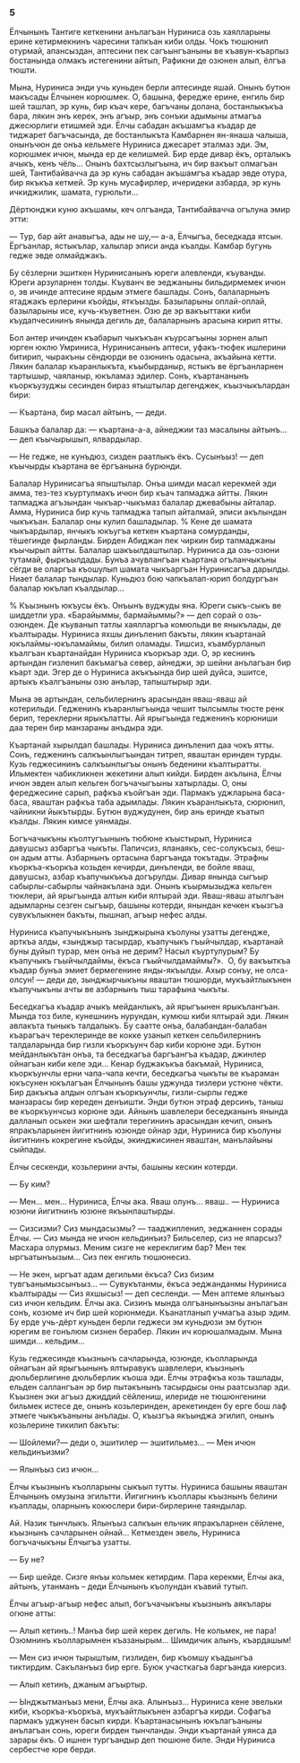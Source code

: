 ### 5

Ёлчынынъ Тантиге кеткенини анълагъан Нуриниса озь хаялларыны ерине кетирмекнинъ чаресини тапкъан киби олды.
Чокъ тюшюнип отурмай, апансыздан, аптесини пек сагъынгъаныны ве къавун-къарпыз бостанында олмакъ истегенини айтып, Рафикни де озюнен алып, ёлгъа тюшти.

Мына, Нуриниса энди учь куньден берли аптесинде яшай.
Онынъ бутюн макъсады Ёлчынен корюшмек.
О, башына, фередже ерине, енгиль бир шей ташлап, эр кунь, бир къач кере, багъчаны долана, бостанлыкъкъа бара, лякин энъ керек, энъ агъыр, энъ сонъки адымыны атмагъа джесюрлиги етишмей эди.
Ёлчы сабадан акъшамгъа къадар де тиджарет багъчасында, де бостанлыкъта Камбарнен ян-янаша чалыша, онынъчюн де онъа кельмеге Нуриниса джесарет эталмаз эди.
Эм, корюшмек ичюн, мында ер де келишмей.
Бир ерде дивар ёкъ, орталыкъ ачыкъ, кенъ чёль...
Онынъ бахтсызлыгъына, ич бир вакъыт олмагъан шей, Тантибайвачча да эр кунь сабадан акъшамгъа къадар эвде отура, бир якъкъа кетмей.
Эр кунь мусафирлер, ичеридеки азбарда, эр кунь ичкиджилик, шамата, гурюльти...

Дёртюнджи куню акъшамы, кеч олгъанда, Тантибайвачча огълуна эмир этти:

— Тур, бар айт анавыгъа, ады не шу,— а-а, Ёлчыгъа, беседкада ятсын.
Ёргъанлар, ястыкълар, халылар эписи анда къалды.
Камбар бугунь гедже эвде олмайджакъ.

Бу сёзлерни эшиткен Нуринисанынъ юреги алевленди, къуванды.
Юреги арзуларнен толды.
Къуванч ве эеджаныны бильдирмемек ичюн о, эв ичинде аптесине ярдым этмеге башлады.
Сонъ, балаларнынъ ятаджакъ ерлерини къойды, яткъызды.
Базыларыны оплай-оплай, базыларыны исе, кучь-къуветнен.
Озю де эр вакъыттаки киби къудапчесининъ янында дегиль де, балаларнынъ арасына кирип ятты.

Бол антер ичинден къабарып чыкъкъан къурсагъыны зорнен алып юрген юклю Умриниса, Нуринисанынъ аптеси, уфакъ-тюфек ишлерини битирип, чыракъны сёндюрди ве озюнинъ одасына, акъайына кетти.
Лякин балалар къаранлыкъта, къыбырданыр, ястыкъ ве ёргъанларнен тартышыр, чаяланыр, юкъламаз эдилер.
Сонъ, къартананынъ къоркъузуджы сесинден бираз ятыштылар дегенджек, къызчыкълардан бири:

— Къартана, бир масал айтынъ, — деди.

Башкъа балалар да: — къартана-а-а, айнеджии таз масалыны айтынъ...— деп къычырышып, ялвардылар.

— Не гедже, не кунъдюз, сизден раатлыкъ ёкъ.
Сусынъыз! — деп къычырды къартана ве ёргъанына бурюнди.

Балалар Нуринисагъа япыштылар.
Онъа шимди масал керекмей эди амма, тез-тез къуртулмакъ ичюн бир къач тапмаджа айтты.
Лякин тапмаджа агъзындан чыкъар-чыкъмаз балалар джевабыны айталар.
Амма, Нуриниса бир кучь тапмаджа тапып айталмай, эписи акълындан чыкъкъан.
Балалар оны кулип башладылар.
% Кене де шамата чыкъардылар, янчыкъ юкъугъа кеткен къартана сомурданды, тёшегинде фырланды.
Бирден Абиджан пек чиркин бир тапмаджаны къычырып айтты.
Балалар шакъылдаштылар.
Нуриниса да озь-озюни тутамай, фыркъылдады.
Бунъа ачувлангъан къартана огъланчыкъны сёгди ве оларгъа къошулып шамата чыкъаргъан Нуринисагъа дарылды.
Ниает балалар тындылар.
Куньдюз бою чапкъалап-юрип болдургъан балалар юкълап къалдылар...

% Къызнынъ юкъусы ёкъ.
Онъынъ вуджуды яна.
Юреги сыкъ-сыкъ ве шиддетли ура.
«Барайыммы, бармайыммы?» — деп сорай о озь-озюнден.
Де къуванып татлы хаялларгъа комюльди ве яныкълады, де къалтырады.
Нуриниса яхшы динъленип бакъты, лякин къартанай юкълаймы-юкъламаймы, билип оламады.
Тишсиз, къамбурланып къалгъан къартанайдан Нуриниса къоркъар эди.
О, эр кеснинъ артындан гизленип бакъмагъа север, айнеджи, эр шейни анълагъан бир къарт эди.
Эгер де о Нуриниса акъкъында бир шей дуйса, эшитсе, артыкъ къалгъаныны озю анълар, тапыштырыр эди.

Мына эв артындан, сельбилернинъ арасындан яваш-яваш ай котерильди.
Гедженинъ къаранлыгъында чешит тылсымлы тюсте ренк берип, тереклерни ярыкълатты.
Ай ярыгъында гедженинъ корюниши даа терен бир манзараны анъдыра эди.

Къартанай хырылдап башлады.
Нуриниса динъленип даа чокъ ятты.
Сонъ, гедженинъ салкъынлыгъындан титреп, яваштан еринден турды.
Кузь геджесининъ салкъынлыгъы онынъ беденини къалтыратты.
Ильмектен чабикликнен жекетини алып кийди.
Бирден акълына, Ёлчы ичюн эвден алып кельген богъчачыгъыны хатырлады.
О, оны фереджесине сарып, рафкъа къойгъан эди.
Пармакъ уджларына баса-баса, яваштан рафкъа таба адымлады.
Лякин къаранлыкъта, сюрюнип, чайникни йыкътырды.
Бутюн вуджудунен, бир ань еринде къатып къалды.
Лякин кимсе уянмады.

Богъчачыкъны къолтугъынынъ тюбюне къыстырып, Нуриниса давушсыз азбаргъа чыкъты.
Папичсиз, яланаякъ, сес-солукъсыз, беш-он адым атты.
Азбарнынъ ортасына баргъанда токътады.
Этрафны къоркъа-къоркъа козьден кечирди, динъленди, ве бойле яваш, давушсыз, азбар къапучыкъкъа догърулды.
Дивар янында сыгъыр сабырлы-сабырлы чайнакълана эди.
Онынъ къырмызыджа кельген тюклери, ай ярыгъында алтын киби ялтырай эди.
Яваш-яваш атылгъан адымларны сезген сыгъыр, башыны котерди, янындан кечкен къызгъа сувукълыкнен бакъты, пышнап, агъыр нефес алды.

Нуриниса къапучыкънынъ зынджырына къолуны узатты дегендже, арткъа алды, «зынджыр тасырдар, къапучыкъ гъыйчылдар, къартанай буны дуйып турар, мен онъа не дерим?
Насыл къуртулурым?
Бу къапучыкъ гъыйчылдаймы, ёкъса гъыйчылдамаймы?».
 О, бу вакъыткъа къадар бунъа эмиет бермегенине янды-якъылды.
Ахыр сонъу, не олса-олсун! — деди де, зынджырчыкъны яваштан тюшюрди, мукъайтлыкънен къапучыкъны ачты ве азбарнынъ тыш тарафына чыкъты.

Беседкагъа къадар ачыкъ мейданлыкъ, ай ярыгъынен ярыкълангъан.
Мында тоз биле, кунешнинъ нурундан, кумюш киби ялтырай эди.
Лякин авлакъта тыныкъ талдалыкъ.
Бу саатте онъа, балабандан-балабан къарагъач тереклеринде ве кокке узанып кеткен сельбилернинъ талдаларында бир гизли къоркъунч бар киби корюне эди.
Бутюн мейданлыкътан онъа, та беседкагъа баргъангъа къадар, джинлер ойнагъан киби келе эди...
Кенар буджакъкъа бакъмай, Нуриниса, къоркъунчлы ерни чапа-чапа кечти, беседкагъа чыкъты ве къараман юкъсунен юкълагъан Ёлчынынъ башы уджунда тизлери устюне чёкти.
Бир дакъкъа алдын олгъан къоркъунчлы, гизли-сырлы гедже манзарасы бир кереден денъишти.
Энди бутюн этраф дерсинъ, таныш ве къоркъунчсыз корюне эди.
Айнынъ шавлелери беседканынъ янында далланып оськен эки шефтали терегининъ арасындан кечип, онынъ япракъларынен йигитнинъ юзюнде ойнар эди, Нуриниса бир къолуны йигитнинъ кокрегине къойды, экинджисинен яваштан, манълайыны сыйпады.

Ёлчы сескенди, козьлерини ачты, башыны кескин котерди.

— Бу ким?

— Мен... мен...
Нуриниса, Ёлчы ака.
Яваш олунъ... яваш..
— Нуриниса юзюни йигитнинъ юзюне якъынлаштырды.

— Сизсизми?
Сиз мындасызмы? — тааджипленип, эеджаннен сорады Ёлчы.
— Сиз мында не ичюн кельдинъиз?
Бильселер, сиз не япарсыз?
Масхара олурмыз.
Меним сизге не кереклигим бар?
Мен тек ыргъатынъызым...
Сиз пек енгиль тюшюнесиз.

— Не экен, ыргъат адам дегильми ёкъса?
Сиз бизим тувгъанымызсынъыз...
— Сувукътанмы, ёкъса эеджанданмы Нуриниса къалтырады — Сиз яхшысыз! — деп сесленди.
— Мен аптеме ялынъыз сиз ичюн кельдим.
Ёлчы ака.
Сизинъ мында олгъанынъызны анълагъан сонъ, козюме ич бир шей корюнмеди.
Къанатланып учмагъа азыр эдим.
Бу ерде учь-дёрт куньден берли геджеси эм куньдюзи эм бутюн юрегим ве гонълюм сизнен берабер.
Лякин ич корюшалмадым.
Мына шимди... кельдим...

Кузь геджесинде къызнынъ сачларында, юзюнде, къолларында ойнагъан ай ярыгъынынъ ялтыравукъ шавлелери, къызнынъ дюльберлигине дюльберлик къоша эди.
Ёлчы этрафкъа козь ташлады, ельден саллангъан эр бир пытакънынъ тасырдысы оны раатсызлар эди.
Къызнен эки агъыз джиддий сёйлениш, илериде не тюшюнгенини бильмек истесе де, онынъ козьлеринден, арекетинден бу ерге бош лаф этмеге чыкъкъаныны анълады.
О, къызгъа якъынджа эгилип, онынъ козьлерине тикилип бакъты:

— Шойлеми?— деди о, эшитилер — эшитильмез...
— Мен ичюн кельдинъизми?

— Ялынъыз сиз ичюн...

Ёлчы къызнынъ къолларыны сыкъып тутты.
Нуриниса башыны яваштан Ёлчынынъ омузына эгильтти.
Йигигнинъ къоллары къызнынъ белини къаплады, оларнынъ кокюслери бири-бирлерине таяндылар.

Ай.
Назик тынчлыкъ.
Ялынъыз салкъын ельчик япракъларнен сёйлене, къызнынъ сачларынен ойнай... 
Кетмезден эвель, Нуриниса богъчачыкъны Ёлчыгъа узатты.

— Бу не?

— Бир шейде.
Сизге янъы кольмек кетирдим.
Пара керекми, Ёлчы ака, айтынъ, утанманъ – деди Ёлчынынъ къолундан къавий тутып.

Ёлчы агъыр-агъыр нефес алып, богъчачыкъны къызнынъ аякълары огюне атты:

— Алып кетинъ..!
Манъа бир шей керек дегиль.
Не кольмек, не пара!
Озюмнинъ къолларымнен къазанырым...
Шимдичик алынъ, къардашым!

— Мен сиз ичюн тырыштым, гизлиден, бир къомшу къадынгъа тиктирдим.
Сакъланъыз бир ерге.
Буюк участкагьа баргъанда киерсиз.

— Алып кетинъ, джаным агъыртыр.

— Ынджытманъыз мени, Ёлчы ака.
Алынъыз...
Нуриниса кене эвельки киби, къоркъа-къоркъа, мукъайтлыкънен азбаргъа кирди.
Софагъа пармакъ уджунен басып кирди.
Къартанасынынъ юкълагъаныны анълагъан сонь, юреги бирден тынчланды.
Энди къартанай уянса да зарары ёкъ.
О ишнен тургъандыр деп тюшюне биле.
Энди Нуриниса сербестче юре берди.
